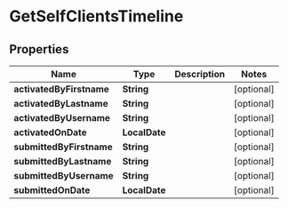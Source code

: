 

# GetSelfClientsTimeline


## Properties

| Name | Type | Description | Notes |
|------------ | ------------- | ------------- | -------------|
|**activatedByFirstname** | **String** |  |  [optional] |
|**activatedByLastname** | **String** |  |  [optional] |
|**activatedByUsername** | **String** |  |  [optional] |
|**activatedOnDate** | **LocalDate** |  |  [optional] |
|**submittedByFirstname** | **String** |  |  [optional] |
|**submittedByLastname** | **String** |  |  [optional] |
|**submittedByUsername** | **String** |  |  [optional] |
|**submittedOnDate** | **LocalDate** |  |  [optional] |



